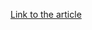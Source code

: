 [Link to the article](https://www.akamai.com/blog/security/secure-your-kubernetes-clusters-to-stop-ransomware)
